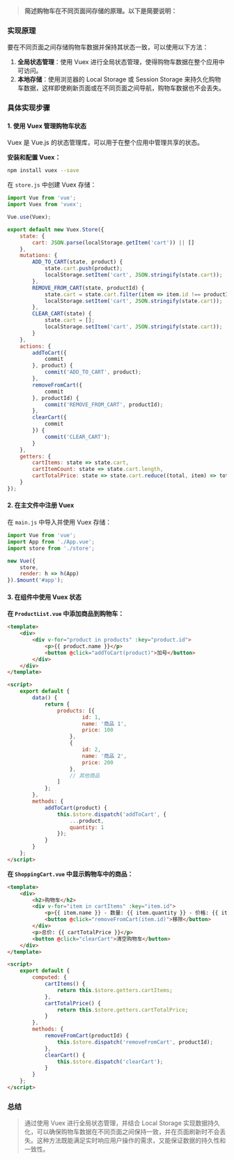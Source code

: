 > <b>简述购物车在不同页面间存储的原理。以下是简要说明：</b>

### 实现原理

要在不同页面之间存储购物车数据并保持其状态一致，可以使用以下方法：

1. **全局状态管理**：使用 Vuex 进行全局状态管理，使得购物车数据在整个应用中可访问。
2. **本地存储**：使用浏览器的 Local Storage 或 Session Storage 来持久化购物车数据，这样即使刷新页面或在不同页面之间导航，购物车数据也不会丢失。

### 具体实现步骤

#### 1. 使用 Vuex 管理购物车状态

Vuex 是 Vue.js 的状态管理库，可以用于在整个应用中管理共享的状态。

**安装和配置 Vuex：**

```bash
npm install vuex --save
```

在 `store.js` 中创建 Vuex 存储：

```javascript
import Vue from 'vue';
import Vuex from 'vuex';

Vue.use(Vuex);

export default new Vuex.Store({
    state: {
        cart: JSON.parse(localStorage.getItem('cart')) || []
    },
    mutations: {
        ADD_TO_CART(state, product) {
            state.cart.push(product);
            localStorage.setItem('cart', JSON.stringify(state.cart));
        },
        REMOVE_FROM_CART(state, productId) {
            state.cart = state.cart.filter(item => item.id !== productId);
            localStorage.setItem('cart', JSON.stringify(state.cart));
        },
        CLEAR_CART(state) {
            state.cart = [];
            localStorage.setItem('cart', JSON.stringify(state.cart));
        }
    },
    actions: {
        addToCart({
            commit
        }, product) {
            commit('ADD_TO_CART', product);
        },
        removeFromCart({
            commit
        }, productId) {
            commit('REMOVE_FROM_CART', productId);
        },
        clearCart({
            commit
        }) {
            commit('CLEAR_CART');
        }
    },
    getters: {
        cartItems: state => state.cart,
        cartItemCount: state => state.cart.length,
        cartTotalPrice: state => state.cart.reduce((total, item) => total + item.price * item.quantity, 0)
    }
});
```

#### 2. 在主文件中注册 Vuex

在 `main.js` 中导入并使用 Vuex 存储：

```javascript
import Vue from 'vue';
import App from './App.vue';
import store from './store';

new Vue({
    store,
    render: h => h(App)
}).$mount('#app');
```

#### 3. 在组件中使用 Vuex 状态

**在 `ProductList.vue` 中添加商品到购物车：**

```html
<template>
    <div>
        <div v-for="product in products" :key="product.id">
            <p>{{ product.name }}</p>
            <button @click="addToCart(product)">加号</button>
        </div>
    </div>
</template>

<script>
    export default {
        data() {
            return {
                products: [{
                        id: 1,
                        name: '商品 1',
                        price: 100
                    },
                    {
                        id: 2,
                        name: '商品 2',
                        price: 200
                    },
                    // 其他商品
                ]
            };
        },
        methods: {
            addToCart(product) {
                this.$store.dispatch('addToCart', {
                    ...product,
                    quantity: 1
                });
            }
        }
    };
</script>
```

**在 `ShoppingCart.vue` 中显示购物车中的商品：**

```html
<template>
    <div>
        <h2>购物车</h2>
        <div v-for="item in cartItems" :key="item.id">
            <p>{{ item.name }} - 数量: {{ item.quantity }} - 价格: {{ item.price }}</p>
            <button @click="removeFromCart(item.id)">移除</button>
        </div>
        <p>总价: {{ cartTotalPrice }}</p>
        <button @click="clearCart">清空购物车</button>
    </div>
</template>

<script>
    export default {
        computed: {
            cartItems() {
                return this.$store.getters.cartItems;
            },
            cartTotalPrice() {
                return this.$store.getters.cartTotalPrice;
            }
        },
        methods: {
            removeFromCart(productId) {
                this.$store.dispatch('removeFromCart', productId);
            },
            clearCart() {
                this.$store.dispatch('clearCart');
            }
        }
    };
</script>
```

### 总结

> 通过使用 Vuex 进行全局状态管理，并结合 Local Storage 实现数据持久化，可以确保购物车数据在不同页面之间保持一致，并在页面刷新时不会丢失。这种方法既能满足实时响应用户操作的需求，又能保证数据的持久性和一致性。
